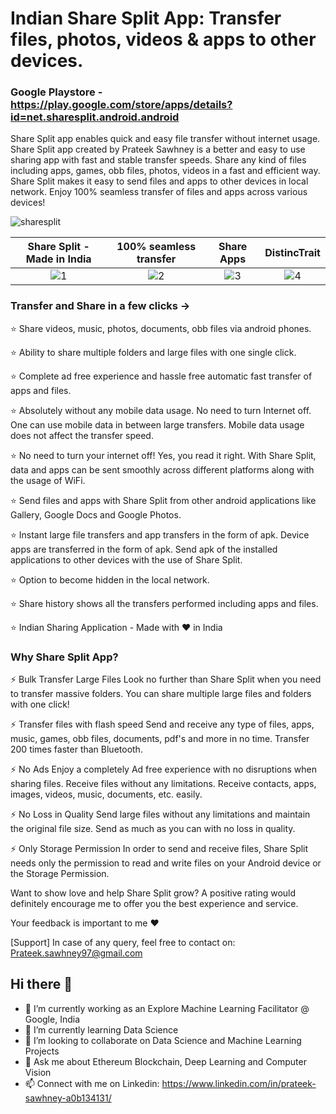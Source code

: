 <!--### Hi there 👋>>

<!--
**prateeksawhney97/prateeksawhney97** is a ✨ _special_ ✨ repository because its `README.md` (this file) appears on your GitHub profile.

Here are some ideas to get you started:
-->

# Indian Share Split App: Transfer files, photos, videos & apps to other devices.

### Google Playstore - https://play.google.com/store/apps/details?id=net.sharesplit.android.android

Share Split app enables quick and easy file transfer without internet usage. Share Split app created by Prateek Sawhney is a better and easy to use sharing app with fast and stable transfer speeds. Share any kind of files including apps, games, obb files, photos, videos in a fast and efficient way. Share Split makes it easy to send files and apps to other devices in local network. Enjoy 100% seamless transfer of files and apps across various devices!


![sharesplit](https://user-images.githubusercontent.com/34116562/89002206-22856780-d31a-11ea-8fec-e0ae058be96a.png)

Share Split - Made in India          |  100% seamless transfer | Share Apps         | DistincTrait       |     
:-------------------------:|:-------------------------:|:-------------------------:|:-------------------------:
![1](https://user-images.githubusercontent.com/34116562/89002584-1d74e800-d31b-11ea-9183-875395c3e00d.jpg)  |  ![2](https://user-images.githubusercontent.com/34116562/89002592-1f3eab80-d31b-11ea-9eb4-a82b1d7cfe15.jpg) | ![3](https://user-images.githubusercontent.com/34116562/89002600-21086f00-d31b-11ea-836a-dae45d15b26e.jpg) | ![4](https://user-images.githubusercontent.com/34116562/89002608-25348c80-d31b-11ea-9dc9-ec68f5a9df48.jpg) 


### Transfer and Share in a few clicks ->

⭐ Share videos, music, photos, documents, obb files via android phones.

⭐ Ability to share multiple folders and large files with one single click.

⭐ Complete ad free experience and hassle free automatic fast transfer of apps and files.

⭐ Absolutely without any mobile data usage. No need to turn Internet off. One can use mobile data in between large transfers. Mobile data usage does not affect the transfer speed.

⭐ No need to turn your internet off! Yes, you read it right. With Share Split, data and apps can be sent smoothly across different platforms along with the usage of WiFi.

⭐ Send files and apps with Share Split from other android applications like Gallery, Google Docs and Google Photos.

⭐ Instant large file transfers and app transfers in the form of apk. Device apps are transferred in the form of apk. Send apk of the installed applications to other devices with the use of Share Split.

⭐ Option to become hidden in the local network.

⭐ Share history shows all the transfers performed including apps and files.

⭐ Indian Sharing Application - Made with ❤ in India 

### Why Share Split App?

⚡ Bulk Transfer Large Files
Look no further than Share Split when you need to transfer massive folders. You can share multiple large files and folders with one click!

⚡ Transfer files with flash speed
Send and receive any type of files, apps, music, games, obb files, documents, pdf's and more in no time. Transfer 200 times faster than Bluetooth.

⚡ No Ads
Enjoy a completely Ad free experience with no disruptions when sharing files. Receive files without any limitations. Receive contacts, apps, images, videos, music, documents, etc. easily.

⚡ No Loss in Quality
Send large files without any limitations and maintain the original file size. Send as much as you can with no loss in quality.

⚡ Only Storage Permission
In order to send and receive files, Share Split needs only the permission to read and write files on your Android device or the Storage Permission.

Want to show love and help Share Split grow? A positive rating would definitely encourage me to offer you the best experience and service.

Your feedback is important to me ❤

[Support] 
In case of any query, feel free to contact on: Prateek.sawhney97@gmail.com

## Hi there 👋

- 🔭 I’m currently working as an Explore Machine Learning Facilitator @ Google, India
- 🌱 I’m currently learning Data Science
- 👯 I’m looking to collaborate on Data Science and Machine Learning Projects
- 💬 Ask me about Ethereum Blockchain, Deep Learning and Computer Vision
- 📫 Connect with me on Linkedin: https://www.linkedin.com/in/prateek-sawhney-a0b134131/ 
